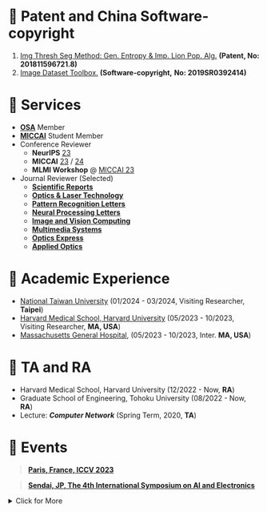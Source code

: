 


# 📃 Patent and China Software-copyright
1. [Img Thresh Seg Method: Gen. Entropy & Imp. Lion Pop. Alg.](http://epub.cnipa.gov.cn/cred/CN109712160B) **(Patent, No: 201811596721.8)**
2. [Image Dataset Toolbox.](https://register.ccopyright.com.cn/query.html) **(Software-copyright,** **No: 2019SR0392414)**

# 📍 Services 
- [**OSA**](https://drive.google.com/file/d/13cWzoPDYvSmyj8ZN7q36luCak49iiJnK/view?usp=sharing) Member 
- [**MICCAI**](http://www.miccai.org/) Student Member 
- Conference Reviewer
    - **NeurIPS** [23](https://nips.cc/)  
    - **MICCAI**  [23](https://conferences.miccai.org/2023/en/) / [24](https://conferences.miccai.org/2024/en/)
    - **MLMI Workshop** @ [MICCAI 23](https://sites.google.com/view/mlmi2023)
- Journal Reviewer (Selected)
    -  **[Scientific Reports](https://www.nature.com/srep/)** 
    -  **[Optics & Laser Technology](https://www.journals.elsevier.com/optics-and-laser-technology)** 
    -  **[Pattern Recognition Letters](https://www.sciencedirect.com/journal/pattern-recognition-letters)** 
    -  **[Neural Processing Letters](https://www.springer.com/journal/11063)** 
    -  **[Image and Vision Computing](https://www.sciencedirect.com/journal/image-and-vision-computing)** 
    -  **[Multimedia Systems](https://www.springer.com/journal/530)** 
    - **[Optics Express](https://opg.optica.org/oe/home.cfm)** 
    - **[Applied Optics](https://www.osapublishing.org/ao/home.cfm)** 

# 📑 Academic Experience
- [National Taiwan University](https://www.csie.ntu.edu.tw/~acpang/fgcn/index.html) (01/2024 - 03/2024, Visiting Researcher, **Taipei**)
- [Harvard Medical School, Harvard University](https://gordon.mgh.harvard.edu/gc/) (05/2023 - 10/2023, Visiting Researcher, **MA, USA**)
- [Massachusetts General Hospital](https://www.massgeneral.org/), (05/2023 - 10/2023, Inter. **MA, USA**)

# 💼 TA and RA
- Harvard Medical School, Harvard University (12/2022 - Now, **RA**)
- Graduate School of Engineering, Tohoku University (08/2022 - Now, **RA**)
- Lecture: ***Computer Network*** (Spring Term, 2020, **TA**)

# 🛫 Events

> [**Paris, France, ICCV 2023**](https://iccv2023.thecvf.com/)

> [**Sendai, JP, The 4th International Symposium on AI and Electronics**](https://www.aie.tohoku.ac.jp/event/event_20230213.html)



<details>
<summary>Click for More</summary>
<ul>


<li> 
<a href="https://www.dii.engg.nagoya-u.ac.jp/archives/002/202101/84b970529823cff5c497969e165ac943.pdf" target=" _blank"> 3rd Intl. Workshop on Educ and Res. for Future Electronics </a> Nagoya, JP
</li>

<li> 
<a href="https://conferences.miccai.org/2022/en/" target=" _blank"> MICCAI 2022 </a> Singapore
</li>

<li> 
<a href="https://www.pricai.org/2021/" target=" _blank"> PRICAI 2021 </a> Hanoi, Vietnam
</li>

<li> 
<a href="http://www.micad.org" target=" _blank"> MICAD 2021</a> Birmingham, UK
</li>

</ul>
</details>



 
    
    
   
    
